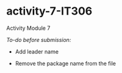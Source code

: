 # activity-7-IT306
Activity Module 7

*To-do before submission:*

* Add leader name

* Remove the package name from the file